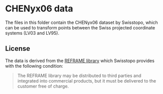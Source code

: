 # CHENyx06 data

The files in this folder contain the CHENyx06 dataset by Swisstopo, which can be used
to transform points between the Swiss projected coordinate systems (LV03 and LV95).

## License

The data is derived from the
[REFRAME library](https://www.swisstopo.admin.ch/en/geodata/applications/geosoftware/dll.html)
which Swisstopo provides with the following condition:

> The REFRAME library may be distributed to third parties and integrated into commercial products,
> but it must be delivered to the customer free of charge.
